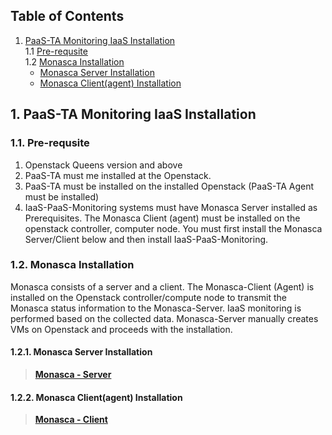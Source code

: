 ## Table of Contents

1. [PaaS-TA Monitoring IaaS Installation](#1)  
  1.1 [Pre-requsite](#1-1)  
  1.2 [Monasca Installation](#1-2)  
    * [Monasca Server Installation](#1-2-1)
    * [Monasca Client(agent) Installation](#1-2-2)



## <div id='1'/>1.	PaaS-TA Monitoring IaaS Installation

### <div id='1-1'/>1.1. Pre-requsite
 1. Openstack Queens version and above
 2. PaaS-TA must me installed at the  Openstack.
 3. PaaS-TA must be installed on the installed Openstack (PaaS-TA Agent must be installed)
 4. IaaS-PaaS-Monitoring systems must have Monasca Server installed as Prerequisites. The Monasca Client (agent) must be installed on the openstack controller, computer node. You must first install the Monasca Server/Client below and then install IaaS-PaaS-Monitoring.
 
### <div id='1-2'/>1.2.	Monasca Installation
Monasca consists of a server and a client. The Monasca-Client (Agent) is installed on the Openstack controller/compute node to transmit the Monasca status information to the Monasca-Server. IaaS monitoring is performed based on the collected data.
Monasca-Server manually creates VMs on Openstack and proceeds with the installation.

#### <div id='1-2-1'/>1.2.1.	Monasca Server Installation

> **[Monasca - Server](./monasca-server.md)**

#### <div id='1-2-2'/>1.2.2.	Monasca Client(agent) Installation

> **[Monasca - Client](./monasca-client.md)** 
